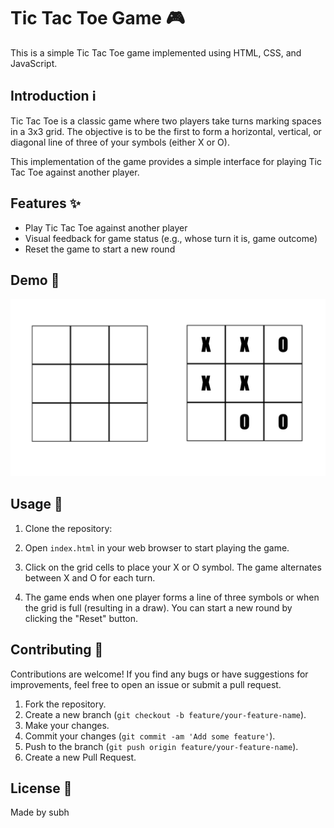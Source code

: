 
# Tic Tac Toe Game 🎮

This is a simple Tic Tac Toe game implemented using HTML, CSS, and JavaScript.


## Introduction ℹ️

Tic Tac Toe is a classic game where two players take turns marking spaces in a 3x3 grid. The objective is to be the first to form a horizontal, vertical, or diagonal line of three of your symbols (either X or O).

This implementation of the game provides a simple interface for playing Tic Tac Toe against another player.

## Features ✨

- Play Tic Tac Toe against another player
- Visual feedback for game status (e.g., whose turn it is, game outcome)
- Reset the game to start a new round

## Demo 🎥

![Tic Tac Toe Game Preview](Untitled%20design.png)

## Usage 🚀

1. Clone the repository:


2. Open `index.html` in your web browser to start playing the game.

3. Click on the grid cells to place your X or O symbol. The game alternates between X and O for each turn.

4. The game ends when one player forms a line of three symbols or when the grid is full (resulting in a draw). You can start a new round by clicking the "Reset" button.

## Contributing 🤝

Contributions are welcome! If you find any bugs or have suggestions for improvements, feel free to open an issue or submit a pull request.

1. Fork the repository.
2. Create a new branch (`git checkout -b feature/your-feature-name`).
3. Make your changes.
4. Commit your changes (`git commit -am 'Add some feature'`).
5. Push to the branch (`git push origin feature/your-feature-name`).
6. Create a new Pull Request.

## License 📝

Made by subh
